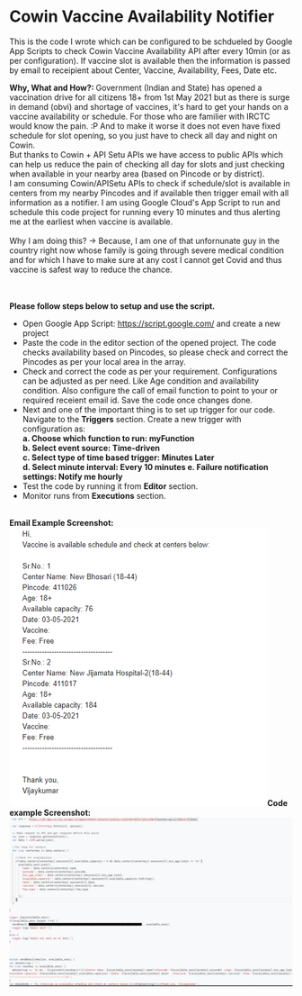 # Cowin Vaccine Availability Notifier

<p>This is the code I wrote which can be configured to be schdueled by Google App Scripts to check Cowin Vaccine Availability API after every 10min (or as per configuration). If vaccine slot is available then the information is passed by email to receipient about Center, Vaccine, Availability, Fees, Date etc.</p>

<p>
  <b>Why, What and How?: </b> Government (Indian and State) has opened a vaccination drive for all citizens 18+ from 1st May 2021 but as there is surge in demand (obvi) and shortage of vaccines, it's hard to get your hands on a vaccine availability or schedule. For those who are familier with IRCTC would know the pain. :P And to make it worse it does not even have fixed schedule for slot opening, so you just have to check all day and night on Cowin.<br>
But thanks to Cowin + API Setu APIs we have access to public APIs which can help us reduce the pain of checking all day for slots and just checking when available in your nearby area (based on Pincode or by district).<br>
I am consuming Cowin/APISetu APIs to check if schedule/slot is available in centers from my nearby Pincodes and if available then trigger email with all information as a notifier. I am using Google Cloud's App Script to run and schedule this code project for running every 10 minutes and thus alerting me at the earliest when vaccine is available.<br><br>
  Why I am doing this? -> Because, I am one of that unfornunate guy in the country right now whose family is going through severe medical condition and for which I have to make sure at any cost I cannot get Covid and thus vaccine is safest way to reduce the chance.
</p>
<br>
<br>
<table>
  <tr>
    <b>Please follow steps below to setup and use the script.</b>
  </tr>
  <tr>
    <ul>
      <li>
        Open Google App Script: <a href="https://script.google.com/"> https://script.google.com/</a> and create a new project
      </li>
      <li>
        Paste the code in the editor section of the opened project. The code checks availability based on Pincodes, so please check and correct the Pincodes as per your local area in the array.
      </li>
      <li>
        Check and correct the code as per your requirement. Configurations can be adjusted as per need. Like Age condition and availability condition. Also configure the call of email function to point to your or required receient email id. Save the code once changes done.
      </li>
      <li>
        Next and one of the important thing is to set up trigger for our code. Navigate to the <b>Triggers</b> section. Create a new trigger with configuration as:<br>
       <b>a. Choose which function to run: myFunction<br>
       b. Select event source: Time-driven<br>
       c. Select type of time based trigger: Minutes Later <br>
       d. Select minute interval: Every 10 minutes
       e. Failure notification settings: Notify me hourly</b>
      </li>
      <li>
        Test the code by running it from <b>Editor</b> section.
      </li>
      <li>
        Monitor runs from <b>Executions</b> section.
      </li>
    </ul>
    </tr>
    <tr>
      <br>
      <b>Email Example Screenshot:</b><br>
      <img src="https://github.com/vijaykumaringle/GoogleAppScripts/blob/main/Cowin%20Vaccine%20Availability%20Notifier/Email-example.PNG">
    </tr>
    <tr>
      <b>Code example Screenshot:</b><br>
      <img src="https://github.com/vijaykumaringle/GoogleAppScripts/blob/main/Cowin%20Vaccine%20Availability%20Notifier/code-ss.PNG">
    </tr>
</table>
